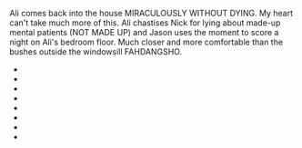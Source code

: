 Ali comes back into the house MIRACULOUSLY WITHOUT DYING. My heart can't take much more of this. Ali chastises Nick for lying about made-up mental patients (NOT MADE UP) and Jason uses the moment to score a night on Ali's bedroom floor. Much closer and more comfortable than the bushes outside the windowsill FAHDANGSHO.

* [](042A--Take04--.md)
* [](042B--Take03--.md)
* [](042C--Take02--.md)
* [](042D--Take02--.md)
* [](042E-042F--Take03--.md)
* [](042G-042H.md)
* [](042J-042K--Take02--.md)
* [](042L--Take02--.md)
